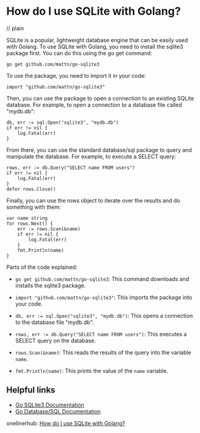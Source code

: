 # How do I use SQLite with Golang?
// plain

SQLite is a popular, lightweight database engine that can be easily used with Golang. To use SQLite with Golang, you need to install the sqlite3 package first. You can do this using the go get command:

```
go get github.com/mattn/go-sqlite3
```

To use the package, you need to import it in your code:

```
import "github.com/mattn/go-sqlite3"
```

Then, you can use the package to open a connection to an existing SQLite database. For example, to open a connection to a database file called "mydb.db":

```
db, err := sql.Open("sqlite3", "mydb.db")
if err != nil {
    log.Fatal(err)
}
```

From there, you can use the standard database/sql package to query and manipulate the database. For example, to execute a SELECT query:

```
rows, err := db.Query("SELECT name FROM users")
if err != nil {
    log.Fatal(err)
}
defer rows.Close()
```

Finally, you can use the rows object to iterate over the results and do something with them:

```
var name string
for rows.Next() {
    err := rows.Scan(&name)
    if err != nil {
        log.Fatal(err)
    }
    fmt.Println(name)
}
```

Parts of the code explained:

- `go get github.com/mattn/go-sqlite3`: This command downloads and installs the sqlite3 package.

- `import "github.com/mattn/go-sqlite3"`: This imports the package into your code.

- `db, err := sql.Open("sqlite3", "mydb.db")`: This opens a connection to the database file "mydb.db".

- `rows, err := db.Query("SELECT name FROM users")`: This executes a SELECT query on the database.

- `rows.Scan(&name)`: This reads the results of the query into the variable `name`.

- `fmt.Println(name)`: This prints the value of the `name` variable.

## Helpful links
- [Go SQLite3 Documentation](https://github.com/mattn/go-sqlite3#documentation)
- [Go Database/SQL Documentation](https://golang.org/pkg/database/sql/)

onelinerhub: [How do I use SQLite with Golang?](https://onelinerhub.com/sqlite/how-do-i-use-sqlite-with-golang)